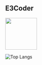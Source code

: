 ## E3Coder


<div id="header">
  <img src="https://media.giphy.com/media/M9gbBd9nbDrOTu1Mqx/giphy.gif" width="100"/>
</div>

![Top Langs](https://github-readme-stats.vercel.app/api/top-langs/?username=knonE3&layout=compact)
